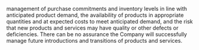 management of purchase commitments and inventory levels in line with anticipated product demand, the availability of products
in appropriate quantities and at expected costs to meet anticipated demand, and the risk that new products and services may
have  quality  or  other  defects  or  deficiencies.  There  can  be  no  assurance  the  Company  will  successfully  manage  future
introductions and transitions of products and services.